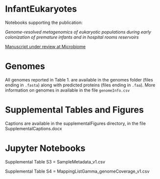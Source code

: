 # InfantEukaryotes
Notebooks supporting the publication: 

*Genome-resolved metagenomics of eukaryotic populations during early colonization of premature infants and in hospital rooms reservoirs*

[Manuscript under review at Microbiome](https://www.youtube.com/watch?v=dQw4w9WgXcQ)

# Genomes

All genomes reported in Table 1. are available in the genomes folder (files ending in `.fasta`) along with predicted proteins (files ending in `.faa`). More information on genomes in available in the file `genomeInfo.csv`

# Supplemental Tables and Figures 

Captions are available in the supplementalFigures directory, in the file SupplementalCaptions.docx

# Jupyter Notebooks

Supplemental Table S3 = SampleMetadata_v1.csv

Supplemental Table S4 = MappingListGamma_genomeCoverage_v1.csv
